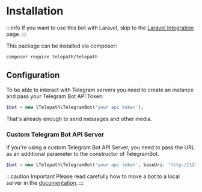 Installation
============

:::info
If you want to use this bot with Laravel, skip to the [Laravel Integration](./laravel) page.
:::

This package can be installed via composer:

`composer require telepath/telepath`

## Configuration

To be able to interact with Telegram servers you need to create an instance and pass your Telegram Bot API Token:
```php
$bot = new \Telepath\TelegramBot('your api token');
```

That's already enough to send messages and other media.

### Custom Telegram Bot API Server

If you're using a custom Telegram Bot API Server, you need to pass the URL as an additional parameter to the constructor
of TelegramBot.

```php
$bot = new \Telepath\TelegramBot('your api token', baseUri: 'http://127.0.0.1:8081');
```

:::caution Important
Please read carefully how to move a bot to a local server in the [documentation](https://github.com/tdlib/telegram-bot-api/#moving-a-bot-to-a-local-server).
:::